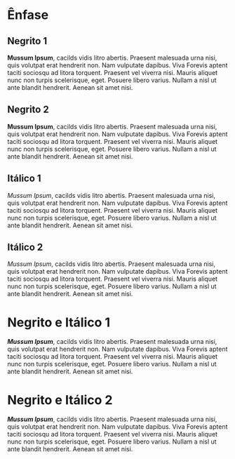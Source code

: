 # Ênfase

## Negrito 1 

**Mussum Ipsum**, cacilds vidis litro abertis. Praesent malesuada urna nisi, quis volutpat erat hendrerit non. Nam vulputate dapibus. Viva Forevis aptent taciti sociosqu ad litora torquent. Praesent vel viverra nisi. Mauris aliquet nunc non turpis scelerisque, eget. Posuere libero varius. Nullam a nisl ut ante blandit hendrerit. Aenean sit amet nisi.

## Negrito 2

__Mussum Ipsum__, cacilds vidis litro abertis. Praesent malesuada urna nisi, quis volutpat erat hendrerit non. Nam vulputate dapibus. Viva Forevis aptent taciti sociosqu ad litora torquent. Praesent vel viverra nisi. Mauris aliquet nunc non turpis scelerisque, eget. Posuere libero varius. Nullam a nisl ut ante blandit hendrerit. Aenean sit amet nisi.

## Itálico 1

*Mussum Ipsum*, cacilds vidis litro abertis. Praesent malesuada urna nisi, quis volutpat erat hendrerit non. Nam vulputate dapibus. Viva Forevis aptent taciti sociosqu ad litora torquent. Praesent vel viverra nisi. Mauris aliquet nunc non turpis scelerisque, eget. Posuere libero varius. Nullam a nisl ut ante blandit hendrerit. Aenean sit amet nisi.

## Itálico 2

_Mussum Ipsum_, cacilds vidis litro abertis. Praesent malesuada urna nisi, quis volutpat erat hendrerit non. Nam vulputate dapibus. Viva Forevis aptent taciti sociosqu ad litora torquent. Praesent vel viverra nisi. Mauris aliquet nunc non turpis scelerisque, eget. Posuere libero varius. Nullam a nisl ut ante blandit hendrerit. Aenean sit amet nisi.


# Negrito e Itálico 1

**_Mussum Ipsum_**, cacilds vidis litro abertis. Praesent malesuada urna nisi, quis volutpat erat hendrerit non. Nam vulputate dapibus. Viva Forevis aptent taciti sociosqu ad litora torquent. Praesent vel viverra nisi. Mauris aliquet nunc non turpis scelerisque, eget. Posuere libero varius. Nullam a nisl ut ante blandit hendrerit. Aenean sit amet nisi.

# Negrito e Itálico 2

__*Mussum Ipsum*__, cacilds vidis litro abertis. Praesent malesuada urna nisi, quis volutpat erat hendrerit non. Nam vulputate dapibus. Viva Forevis aptent taciti sociosqu ad litora torquent. Praesent vel viverra nisi. Mauris aliquet nunc non turpis scelerisque, eget. Posuere libero varius. Nullam a nisl ut ante blandit hendrerit. Aenean sit amet nisi.
